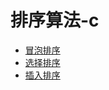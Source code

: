 # 排序算法-c
* [冒泡排序](https://github.com/quan930/Sorting-algorithm-c/blob/master/sort_bubble.c)
* [选择排序](https://github.com/quan930/Sorting-algorithm-c/blob/master/sort_selection.c)
* [插入排序](https://github.com/quan930/Sorting-algorithm-c/blob/master/sort_insertion.c)
